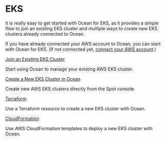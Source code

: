 # EKS

It is really easy to get started with Ocean for EKS, as it provides a simple flow to join an existing EKS cluster and multiple ways to create new EKS clusters already connected to Ocean.

If you have already connected your AWS account to Ocean, you can start with Ocean for EKS. (If not connected yet, [connect your AWS account](connect-your-cloud-provider/aws-account.md).)

[Join an Existing EKS Cluster](getting-started/eks/join-an-existing-cluster.md)

Start using Ocean to manage your existing AWS EKS cluster.

[Create a New EKS Cluster in Ocean](getting-started/eks/create-a-new-cluster.md)

Create new AWS EKS clusters directly from the Spot console.

[Terraform](getting-started/eks/terraform.md)

Use a Terraform resource to create a new EKS cluster with Ocean.

[CloudFormation](https://aws.amazon.com/quickstart/architecture/spotinst-ocean-eks/)

Use AWS CloudFormation templates to deploy a new EKS cluster with Ocean.
